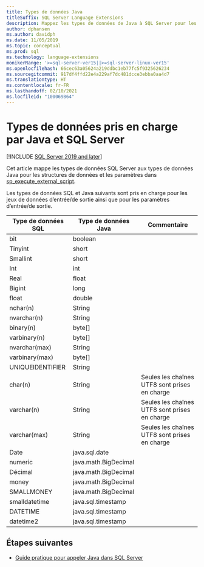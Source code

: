 ```yaml
---
title: Types de données Java
titleSuffix: SQL Server Language Extensions
description: Mappez les types de données de Java à SQL Server pour les structures de données d’entrée et de sortie ainsi que pour les paramètres d’entrée du script sp_execute_external_script.
author: dphansen
ms.author: davidph
ms.date: 11/05/2019
ms.topic: conceptual
ms.prod: sql
ms.technology: language-extensions
monikerRange: '>=sql-server-ver15||>=sql-server-linux-ver15'
ms.openlocfilehash: 66cec63a05624a219ddbc1eb77fc5f9325626234
ms.sourcegitcommit: 917df4ffd22e4a229af7dc481dcce3ebba0aa4d7
ms.translationtype: HT
ms.contentlocale: fr-FR
ms.lasthandoff: 02/10/2021
ms.locfileid: "100069864"
---
```

# <a name="java-and-sql-server-supported-data-types"></a>Types de données pris en charge par Java et SQL Server
[!INCLUDE [SQL Server 2019 and later](../../includes/applies-to-version/sqlserver2019.md)]

Cet article mappe les types de données SQL Server aux types de données Java pour les structures de données et les paramètres dans [sp_execute_external_script](../../relational-databases/system-stored-procedures/sp-execute-external-script-transact-sql.md).

Les types de données SQL et Java suivants sont pris en charge pour les jeux de données d’entrée/de sortie ainsi que pour les paramètres d’entrée/de sortie.

| Type de données SQL        | Type de données Java | Commentaire |
| ------------- |-------------|-|
| bit      | boolean | |
| Tinyint      | short      | |
| Smallint | short      | |
| Int | int      | |
| Real | float      | |
| Bigint | long      | |
| float | double      | |
| nchar(n) | String      | |
| nvarchar(n) | String      | |
| binary(n) | byte[]      | |
| varbinary(n) | byte[]      | |
| nvarchar(max) | String      | |
| varbinary(max) | byte[]      | |
| UNIQUEIDENTIFIER | String | |
| char(n) | String | Seules les chaînes UTF8 sont prises en charge |
| varchar(n) | String | Seules les chaînes UTF8 sont prises en charge |
| varchar(max) | String | Seules les chaînes UTF8 sont prises en charge |
| Date | java.sql.date  | |
| numeric | java.math.BigDecimal  | |
| Décimal | java.math.BigDecimal  | |
| money | java.math.BigDecimal  | |
| SMALLMONEY | java.math.BigDecimal  | |
| smalldatetime | java.sql.timestamp  | |
| DATETIME | java.sql.timestamp  | |
| datetime2 | java.sql.timestamp  | |


## <a name="next-steps"></a>Étapes suivantes

+ [Guide pratique pour appeler Java dans SQL Server](../how-to/call-java-from-sql.md)